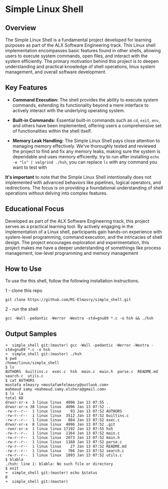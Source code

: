 # Simple Linux Shell

## Overview

The Simple Linux Shell is a fundamental project developed for learning purposes as part of the ALX Software Engineering track. This Linux shell implementation encompasses basic features found in other shells, allowing users to execute system commands, open files, and interact with the system efficiently. The primary motivation behind this project is to deepen understanding and practical knowledge of shell operations, linux system management, and overall software development.

## Key Features

- **Command Execution:** The shell provides the ability to execute system commands, extending its functionality beyond a mere interface to actively interact with the underlying operating system.

- **Built-in Commands:** Essential built-in commands such as `cd`, `exit`, `env`, and others have been implemented, offering users a comprehensive set of functionalities within the shell itself.

- **Memory Leak Handling:** The Simple Linux Shell pays close attention to managing memory effectively. We've thoroughly tested and reviewed the project to find and fix any memory leaks, making sure the system is dependable and uses memory efficiently. try to run after installing `echo -e "ls" | valgrind ./hsh`, you can replace `ls` with any command you want to test with


**It's important** to note that the Simple Linux Shell intentionally does not implemented with advanced behaviors like pipelines, logical operators, and redirections. The focus is on providing a foundational understanding of shell operations without delving into complex features.

## Educational Focus

Developed as part of the ALX Software Engineering track, this project serves as a practical learning tool. By actively engaging in the implementation of a Linux shell, participants gain hands-on experience with system-level programming, command execution, and the intricacies of shell design. The project encourages exploration and experimentation, this project makes me have a deeper understanding of somethings like process management, low-level programming and memory management

## How to Use

To use the this shell, follow the following installation instructions.  

1 - clone this repo
```
git clone https://github.com/M1-Elmasry/simple_shell.git
```
2 - run the shell
```
gcc -Wall -pedantic -Werror -Wextra -std=gnu89 *.c -o hsh && ./hsh
```


## Output Samples
```
➜  simple_shell git:(master) gcc -Wall -pedantic -Werror -Wextra -std=gnu89 *.c -o hsh
➜  simple_shell git:(master) ./hsh
$ pwd
/home/linux/simple_shell
$ ls
AUTHORS  builtins.c  exec.c  hsh  main.c  main.h  parse.c  README.md  search.c	utils.c
$ cat AUTHORS
mostafa elmasry <mostafamfelmasry@outlook.com>
mahmoud samy <mahmoud.samy.elshora@gmail.com>
$ ls -la
total 68
drwxr-xr-x  3 linux linux  4096 Jan 13 07:55 .
drwxr-xr-x 38 linux linux  4096 Jan 13 07:52 ..
-rw-r--r--  1 linux linux    93 Jan 13 07:52 AUTHORS
-rw-r--r--  1 linux linux  3512 Jan 13 07:52 builtins.c
-rw-r--r--  1 linux linux   884 Jan 13 07:52 exec.c
drwxr-xr-x  8 linux linux  4096 Jan 13 07:52 .git
-rwxr-xr-x  1 linux linux 17192 Jan 13 07:55 hsh
-rw-r--r--  1 linux linux  1164 Jan 13 07:52 main.c
-rw-r--r--  1 linux linux  2073 Jan 13 07:52 main.h
-rw-r--r--  1 linux linux  1168 Jan 13 07:52 parse.c
-rw-r--r--  1 linux linux    27 Jan 13 07:52 README.md
-rw-r--r--  1 linux linux   766 Jan 13 07:52 search.c
-rw-r--r--  1 linux linux  1893 Jan 13 07:52 utils.c
$ blabla
./hsh: line 1: blabla: No such file or directory
$ exit
➜  simple_shell git:(master) echo $status
0
➜  simple_shell git:(master)

```
